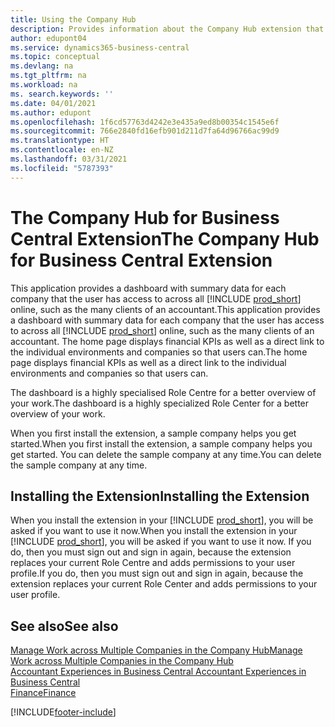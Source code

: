 ```yaml
---
title: Using the Company Hub
description: Provides information about the Company Hub extension that you can use to manage work across multiple companies in Business Central.
author: edupont04
ms.service: dynamics365-business-central
ms.topic: conceptual
ms.devlang: na
ms.tgt_pltfrm: na
ms.workload: na
ms. search.keywords: ''
ms.date: 04/01/2021
ms.author: edupont
ms.openlocfilehash: 1f6cd57763d4242e3e435a9ed8b00354c1545e6f
ms.sourcegitcommit: 766e2840fd16efb901d211d7fa64d96766ac99d9
ms.translationtype: HT
ms.contentlocale: en-NZ
ms.lasthandoff: 03/31/2021
ms.locfileid: "5787393"
---
```

# <a name="the-company-hub-for-business-central-extension"></a><span data-ttu-id="4a1ed-103">The Company Hub for Business Central Extension</span><span class="sxs-lookup"><span data-stu-id="4a1ed-103">The Company Hub for Business Central Extension</span></span>

<span data-ttu-id="4a1ed-104">This application provides a dashboard with summary data for each company that the user has access to across all [!INCLUDE [prod_short](includes/prod_short.md)] online, such as the many clients of an accountant.</span><span class="sxs-lookup"><span data-stu-id="4a1ed-104">This application provides a dashboard with summary data for each company that the user has access to across all [!INCLUDE [prod_short](includes/prod_short.md)] online, such as the many clients of an accountant.</span></span> <span data-ttu-id="4a1ed-105">The home page displays financial KPIs as well as a direct link to the individual environments and companies so that users can.</span><span class="sxs-lookup"><span data-stu-id="4a1ed-105">The home page displays financial KPIs as well as a direct link to the individual environments and companies so that users can.</span></span>

<span data-ttu-id="4a1ed-106">The dashboard is a highly specialised Role Centre for a better overview of your work.</span><span class="sxs-lookup"><span data-stu-id="4a1ed-106">The dashboard is a highly specialized Role Center for a better overview of your work.</span></span>

<span data-ttu-id="4a1ed-107">When you first install the extension, a sample company helps you get started.</span><span class="sxs-lookup"><span data-stu-id="4a1ed-107">When you first install the extension, a sample company helps you get started.</span></span> <span data-ttu-id="4a1ed-108">You can delete the sample company at any time.</span><span class="sxs-lookup"><span data-stu-id="4a1ed-108">You can delete the sample company at any time.</span></span>

## <a name="installing-the-extension"></a><span data-ttu-id="4a1ed-109">Installing the Extension</span><span class="sxs-lookup"><span data-stu-id="4a1ed-109">Installing the Extension</span></span>

<span data-ttu-id="4a1ed-110">When you install the extension in your [!INCLUDE [prod_short](includes/prod_short.md)], you will be asked if you want to use it now.</span><span class="sxs-lookup"><span data-stu-id="4a1ed-110">When you install the extension in your [!INCLUDE [prod_short](includes/prod_short.md)], you will be asked if you want to use it now.</span></span> <span data-ttu-id="4a1ed-111">If you do, then you must sign out and sign in again, because the extension replaces your current Role Centre and adds permissions to your user profile.</span><span class="sxs-lookup"><span data-stu-id="4a1ed-111">If you do, then you must sign out and sign in again, because the extension replaces your current Role Center and adds permissions to your user profile.</span></span>

## <a name="see-also"></a><span data-ttu-id="4a1ed-112">See also</span><span class="sxs-lookup"><span data-stu-id="4a1ed-112">See also</span></span>

[<span data-ttu-id="4a1ed-113">Manage Work across Multiple Companies in the Company Hub</span><span class="sxs-lookup"><span data-stu-id="4a1ed-113">Manage Work across Multiple Companies in the Company Hub</span></span>](company-hub.md)  
[<span data-ttu-id="4a1ed-114">Accountant Experiences in Business Central </span><span class="sxs-lookup"><span data-stu-id="4a1ed-114">Accountant Experiences in Business Central </span></span>](finance-accounting.md)  
[<span data-ttu-id="4a1ed-115">Finance</span><span class="sxs-lookup"><span data-stu-id="4a1ed-115">Finance</span></span>](finance.md)  


[!INCLUDE[footer-include](includes/footer-banner.md)]